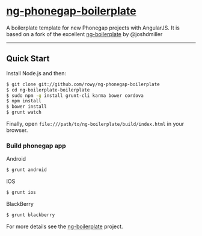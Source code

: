 # [ng-phonegap-boilerplate](https://github.com/rowy/ng-phonegap-boilerplate)

A boilerplate template for new Phonegap projects with AngularJS.
It is based on a fork of the excellent [ng-boilerplate](https://github.com/ngbp/ng-boilerplate) by @joshdmiller



***

## Quick Start

Install Node.js and then:

```sh
$ git clone git://github.com/rowy/ng-phonegap-boilerplate
$ cd ng-boilerplate-boilerplate
$ sudo npm -g install grunt-cli karma bower cordova
$ npm install
$ bower install
$ grunt watch
```
Finally, open `file:///path/to/ng-boilerplate/build/index.html` in your browser.

### Build phonegap app

Android
```sh
$ grunt android
```
IOS
```sh
$ grunt ios
```
BlackBerry
```sh
$ grunt blackberry
```


For more details see the [ng-boilerplate](https://github.com/ngbp/ng-boilerplate) project.
